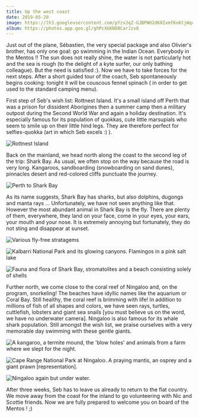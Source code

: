 ```yaml
---
title: Up the west coast
date: 2019-05-20
image: https://lh3.googleusercontent.com/pYzx2qZ-GJBPWU2dK8IxmfKo6tjWqccQkfBnkibjc_ZwppS1l6S2BzwVNZX51XSb1O8uQI3GyMP-ShF8qCir0c313IHurUU0T9e41AG_2fH9knLfLas-BGMbRfXeWjAdlo5WD_bZdI4=w600
album: https://photos.app.goo.gl/ghPcXGKN88CarJzv8
---
```


Just out of the plane, Sébastien, the very special package and also Olivier's brother, has only one goal: go swimming in the Indian Ocean. Everybody in the Mentos !! The sun does not really shine, the water is not particularly hot and the sea is rough (to the delight of a kyte surfer, our only bathing colleague). But the need is satisfied :). Now we have to take forces for the next steps. After a short guided tour of the coach, Seb spontaneously begins cooking: tonight it will be couscous fennel spinach ( in order to get used to the standard camping menu).

First step of Seb's wish list: Rottnest Island. It's a small island off Perth that was a prison for dissident Aborigines then a summer camp then a military outpost during the Second World War and again a holiday destination. It's especially famous for its population of quokkas, cute little marsupials who seem to smile up on their little hind legs. They are therefore perfect for selfies-quokka (art in which Seb excels :) ).

![](https://lh3.googleusercontent.com/ILqfurIKvR07YoMSEH3mQUhOTMnDLptDNpSajg5wai4q37rvu8jXtxocWMxQBnAyBTmesxQDZctEJ-jniNOPXohRndjz8w7lWoBvRLL9cxodPx8SIZLBPi1z5VNpG3afCDvK7WSEi6Y=w600 "Rottnest Island")

Back on the mainland, we head north along the coast to the second leg of the trip: Shark Bay. As usual, we often stop on the way because the road is very long. Kangaroos, sandboarding (snowboarding on sand dunes), pinnacles desert and red-colored cliffs punctuate the journey.

![](https://lh3.googleusercontent.com/ddx_v7GhY_wEVVCnRNzya8o3GT1O7GYIq9EzGcEcBS4rEP_auFYUItLuhWZZjajVsjkVPBhjE76Ypbvhv3-hsfMPvK5gZ7O-D0ItLTEoSIdaWmKRPebCztm-QeA-kLp3guT1bXzNK9A=w600 "Perth to Shark Bay")

As its name suggests, Shark Bay has sharks, but also dolphins, dugongs and manta rays ... Unfortunately, we have not seen anything like that. However the most abundant animal in Shark Bay is the fly. There are plenty of them, everywhere, they land on your face, come in your eyes, your ears, your mouth and your nose. It is extremely annoying but fortunately, they do not sting and disappear at sunset.

![](https://lh3.googleusercontent.com/hYpSTFjakY-F-Iewa2EgVHei7QhaBe3H3nMZTNAcsEvTm4P2p13Nz6ik5CMj62fffE_3AiaYUMmPPG9PxSVxrNodXtNyBpUafRDBXO27sEdPuOekIweCoeMvNCN5kaF4iyP6WKXi5Bg=w600 "Various fly-free stratagems")


![](https://lh3.googleusercontent.com/BxvQB36aixf5l9JAbpb_sRZLQYazcVzL5oaoKw14ZNmJ6odarZ6POz3zlgK_BbSsv314TTu5GES0XDvWUZyVjwrG0_0pZwPR6GU7xUSCnyI8_wMSsdp_3KKrTTh3RZTVd_NoTW_vyxU=w600 "Kalbarri National Park and its glowing canyons. Flamingos in a pink salt lake")

![](https://lh3.googleusercontent.com/82kwT-O3Ft9yJNWQj3NEC9lAxjuFga9GwdKCsYGPclNx-RY-XnSPw3a8etOzYAnLKSLS3n9AMWIXZvl7xs_BmrYDoNOM7VjmfzCzklIC74G2ne4wUOXGK-z_pSy8meeFi7J90fNGvZQ=w600 "Fauna and flora of Shark Bay, stromatolites and a beach consisting solely of shells")

Further north, we come close to the coral reef of Ningaloo and, on the program, snorkeling! The beaches have idyllic names like the aquarium or Coral Bay. Still healthy, the coral reef is brimming with life! In addition to millions of fish of all shapes and colors, we have seen rays, turtles, cuttlefish, lobsters and giant sea snails [you must believe us on the word, we have no underwater camera]. Ningaloo is also famous for its whale shark population. Still amongst the wish list, we praise ourselves with a very memorable day swimming with these gentle giants.

![](https://lh3.googleusercontent.com/-dB1SkJjYuOfZmvv54HOohyCnR4McFRTd6wmJc9UxqIyowYhT4u2pXQO31ION1oahCTzH3Rw93CMHiNe7bfOqZYg6ptnus53JqE6E-CbOvTXi3TMD_TqCmvBQaJDZH63eAa4qtc3yLg=w600 "A kangaroo, a termite mound, the 'blow holes' and animals from a farm where we slept for the night.")

![](https://lh3.googleusercontent.com/y-09G6DLKw_V9aKBI_gCQ9AuWFxgDfo4SI5P659fsvnm-9vz3NnuNwAIptxZgD_IFQRlVORjgoIEm1NxuuYFFw6icpU2ncK9VqQ9wsyiUfXFzrS34FQTKYnugyDmUarlr_yaVQ4hNi0=w600 "Cape Range National Park at Ningaloo. A praying mantis, an osprey and a giant prawn [representation].")

![](https://lh3.googleusercontent.com/9ki3FM0fqoJbjtFlCKYIe8_smIxSYNl4trvAF3MBaYekNhCqWeP_77wtWYAdNeRBdIAw2t8rR8PtVp4GNDUBsCmAO8tTh70ub_ihfPdv08EkfJWIExFuhxKrfs11mElMo-CaKaQWhhA=w600 "Ningaloo again but under water.")

After three weeks, Seb has to leave us already to return to the flat country. We move away from the coast for the inland to go volunteering with Nic and Scottie friends. Now we are fully prepared to welcome you on board of the Mentos ! ;)
